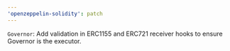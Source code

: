 ```yaml
---
'openzeppelin-solidity': patch
---
```


`Governor`: Add validation in ERC1155 and ERC721 receiver hooks to ensure Governor is the executor.


